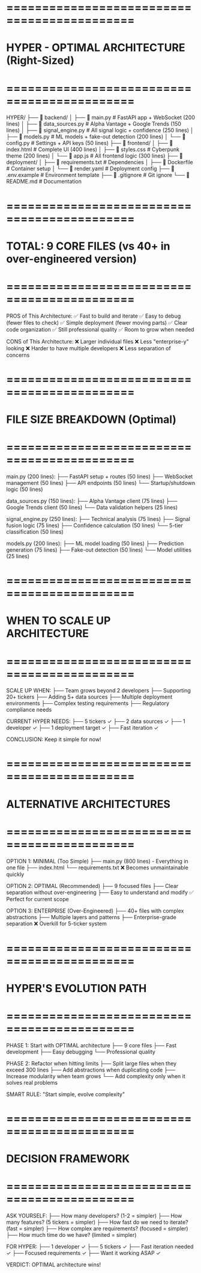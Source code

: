 # ============================================
# HYPER - OPTIMAL ARCHITECTURE (Right-Sized)
# ============================================

HYPER/
├── 📁 backend/
│   ├── 📄 main.py                    # FastAPI app + WebSocket (200 lines)
│   ├── 📄 data_sources.py            # Alpha Vantage + Google Trends (150 lines)
│   ├── 📄 signal_engine.py           # All signal logic + confidence (250 lines)
│   ├── 📄 models.py                  # ML models + fake-out detection (200 lines)
│   └── 📄 config.py                  # Settings + API keys (50 lines)
├── 📁 frontend/
│   ├── 📄 index.html                 # Complete UI (400 lines)
│   ├── 📄 styles.css                 # Cyberpunk theme (200 lines)
│   └── 📄 app.js                     # All frontend logic (300 lines)
├── 📁 deployment/
│   ├── 📄 requirements.txt           # Dependencies
│   ├── 📄 Dockerfile                 # Container setup
│   └── 📄 render.yaml                # Deployment config
├── 📄 .env.example                   # Environment template
├── 📄 .gitignore                     # Git ignore
└── 📄 README.md                      # Documentation

# ============================================
# TOTAL: 9 CORE FILES (vs 40+ in over-engineered version)
# ============================================

PROS of This Architecture:
✅ Fast to build and iterate
✅ Easy to debug (fewer files to check)
✅ Simple deployment (fewer moving parts)
✅ Clear code organization
✅ Still professional quality
✅ Room to grow when needed

CONS of This Architecture:
❌ Larger individual files
❌ Less "enterprise-y" looking
❌ Harder to have multiple developers
❌ Less separation of concerns

# ============================================
# FILE SIZE BREAKDOWN (Optimal)
# ============================================

main.py (200 lines):
├── FastAPI setup + routes (50 lines)
├── WebSocket management (50 lines)
├── API endpoints (50 lines)
└── Startup/shutdown logic (50 lines)

data_sources.py (150 lines):
├── Alpha Vantage client (75 lines)
├── Google Trends client (50 lines)
└── Data validation helpers (25 lines)

signal_engine.py (250 lines):
├── Technical analysis (75 lines)
├── Signal fusion logic (75 lines)
├── Confidence calculation (50 lines)
└── 5-tier classification (50 lines)

models.py (200 lines):
├── ML model loading (50 lines)
├── Prediction generation (75 lines)
├── Fake-out detection (50 lines)
└── Model utilities (25 lines)

# ============================================
# WHEN TO SCALE UP ARCHITECTURE
# ============================================

SCALE UP WHEN:
├── Team grows beyond 2 developers
├── Supporting 20+ tickers
├── Adding 5+ data sources
├── Multiple deployment environments
├── Complex testing requirements
├── Regulatory compliance needs

CURRENT HYPER NEEDS:
├── 5 tickers ✓
├── 2 data sources ✓
├── 1 developer ✓
├── 1 deployment target ✓
├── Fast iteration ✓

CONCLUSION: Keep it simple for now!

# ============================================
# ALTERNATIVE ARCHITECTURES
# ============================================

OPTION 1: MINIMAL (Too Simple)
├── main.py (800 lines) - Everything in one file
├── index.html
└── requirements.txt
❌ Becomes unmaintainable quickly

OPTION 2: OPTIMAL (Recommended)
├── 9 focused files
├── Clear separation without over-engineering
├── Easy to understand and modify
✅ Perfect for current scope

OPTION 3: ENTERPRISE (Over-Engineered)
├── 40+ files with complex abstractions
├── Multiple layers and patterns
├── Enterprise-grade separation
❌ Overkill for 5-ticker system

# ============================================
# HYPER'S EVOLUTION PATH
# ============================================

PHASE 1: Start with OPTIMAL architecture
├── 9 core files
├── Fast development
├── Easy debugging
└── Professional quality

PHASE 2: Refactor when hitting limits
├── Split large files when they exceed 300 lines
├── Add abstractions when duplicating code
├── Increase modularity when team grows
└── Add complexity only when it solves real problems

SMART RULE: "Start simple, evolve complexity"

# ============================================
# DECISION FRAMEWORK
# ============================================

ASK YOURSELF:
├── How many developers? (1-2 = simpler)
├── How many features? (5 tickers = simpler)
├── How fast do we need to iterate? (fast = simpler)
├── How complex are requirements? (focused = simpler)
├── How much time do we have? (limited = simpler)

FOR HYPER:
├── 1 developer ✓
├── 5 tickers ✓
├── Fast iteration needed ✓
├── Focused requirements ✓
├── Want it working ASAP ✓

VERDICT: OPTIMAL architecture wins!
